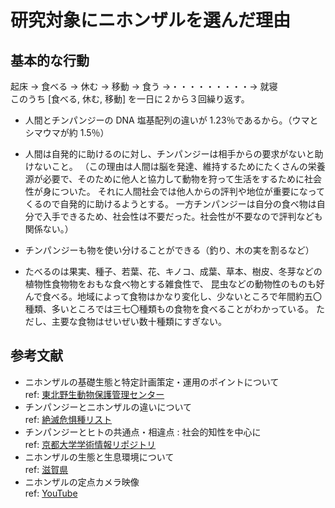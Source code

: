 # 研究対象にニホンザルを選んだ理由

## 基本的な行動

起床 → 食べる → 休む → 移動 → 食う →・・・・・・・・・→ 就寝  
このうち [食べる, 休む, 移動] を一日に２から３回繰り返す。

- 人間とチンパンジーの DNA 塩基配列の違いが 1.23％であるから。（ウマとシマウマが約 1.5％）

- 人間は自発的に助けるのに対し、チンパンジーは相手からの要求がないと助けないこと。
  （この理由は人間は脳を発達、維持するためにたくさんの栄養源が必要で、そのために他人と協力して動物を狩って生活をするために社会性が身についた。
  それに人間社会では他人からの評判や地位が重要になってくるので自発的に助けるようとする。
  一方チンパンジーは自分の食べ物は自分で入手できるため、社会性は不要だった。社会性が不要なので評判なども関係ない。）

- チンパンジーも物を使い分けることができる（釣り、木の実を割るなど）

- たべるのは果実、種子、若葉、花、キノコ、成葉、草本、樹皮、冬芽などの植物性食物物をおもな食べ物とする雑食性で、
  昆虫などの動物性のものも好んで食べる。地域によって食物はかなり変化し、少ないところで年間約五〇種類、多いところでは三七〇種類もの食物を食べることがわかっている。
  ただし、主要な食物はせいぜい数十種類にすぎない。

## 参考文献

- ニホンザルの基礎生態と特定計画策定・運用のポイントについて  
  ref: [東北野生動物保護管理センター](https://www.env.go.jp/nature/choju/effort/effort5/effort5-3b/4_0130_saru.pdf)
- チンパンジーとニホンザルの違いについて  
  ref: [絶滅危惧種リスト](https://endangered-species.biz/archives/2457)
- チンパンジーとヒトの共通点・相違点 : 社会的知性を中心に  
  ref: [京都大学学術情報リポジトリ](https://repository.kulib.kyoto-u.ac.jp/dspace/bitstream/2433/148029/1/100_145.pdf)
- ニホンザルの生態と生息環境について  
  ref: [滋賀県](https://www.pref.shiga.lg.jp/file/attachment/1010347.pdf)
- ニホンザルの定点カメラ映像  
  ref: [YouTube](https://www.youtube.com/live/IjMWzpyCNZM?feature=share)
